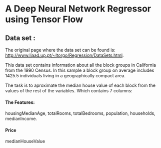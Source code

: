 # A Deep Neural Network Regressor using Tensor Flow
## Data set :
The original page where the data set can be found is: http://www.liaad.up.pt/~ltorgo/Regression/DataSets.html.

This data set contains information about all the block groups in California from the 1990 Census. In this sample a block group on average includes 1425.5 individuals living in a geographically compact area.

The task is to aproximate the median house value of each block from the values of the rest of the variables.
Which contains 7 columns:
#### The Features:
housingMedianAge, totalRooms, totalBedrooms, population, households, medianIncome.
#### Price
medianHouseValue

